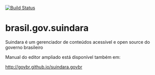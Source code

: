 [![Build Status](https://travis-ci.org/govbr/suindara.govbr.svg?branch=master)](https://travis-ci.org/govbr/suindara.govbr)

# brasil.gov.suindara
Suindara é um gerenciador de conteúdos acessível e open source do governo brasileiro

Manual do editor ampliado está disponível também em:

http://govbr.github.io/suindara.govbr
